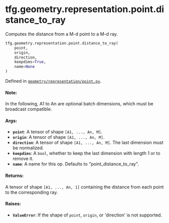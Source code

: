 <div itemscope itemtype="http://developers.google.com/ReferenceObject">
<meta itemprop="name" content="tfg.geometry.representation.point.distance_to_ray" />
<meta itemprop="path" content="Stable" />
</div>

# tfg.geometry.representation.point.distance_to_ray

Computes the distance from a M-d point to a M-d ray.

``` python
tfg.geometry.representation.point.distance_to_ray(
    point,
    origin,
    direction,
    keepdims=True,
    name=None
)
```



Defined in [`geometry/representation/point.py`](https://github.com/tensorflow/graphics/blob/master/tensorflow_graphics/geometry/representation/point.py).

<!-- Placeholder for "Used in" -->

#### Note:

In the following, A1 to An are optional batch dimensions, which must be
broadcast compatible.


#### Args:

* <b>`point`</b>: A tensor of shape `[A1, ..., An, M]`.
* <b>`origin`</b>: A tensor of shape `[A1, ..., An, M]`.
* <b>`direction`</b>: A tensor of shape `[A1, ..., An, M]`. The last dimension must be
  normalized.
* <b>`keepdims`</b>: A `bool`, whether to keep the last dimension with length 1 or to
  remove it.
* <b>`name`</b>: A name for this op. Defaults to "point_distance_to_ray".


#### Returns:

A tensor of shape `[A1, ..., An, 1]` containing the distance from each point
to the corresponding ray.


#### Raises:

* <b>`ValueError`</b>: If the shape of `point`, `origin`, or 'direction' is not
supported.